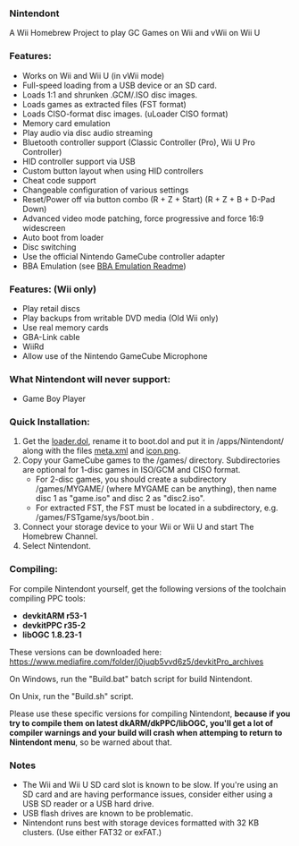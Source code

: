 ### Nintendont
A Wii Homebrew Project to play GC Games on Wii and vWii on Wii U

### Features:
* Works on Wii and Wii U (in vWii mode)
* Full-speed loading from a USB device or an SD card.
* Loads 1:1 and shrunken .GCM/.ISO disc images.
* Loads games as extracted files (FST format)
* Loads CISO-format disc images. (uLoader CISO format)
* Memory card emulation
* Play audio via disc audio streaming
* Bluetooth controller support (Classic Controller (Pro), Wii U Pro Controller)
* HID controller support via USB
* Custom button layout when using HID controllers
* Cheat code support
* Changeable configuration of various settings
* Reset/Power off via button combo (R + Z + Start) (R + Z + B + D-Pad Down)
* Advanced video mode patching, force progressive and force 16:9 widescreen
* Auto boot from loader
* Disc switching
* Use the official Nintendo GameCube controller adapter
* BBA Emulation (see [BBA Emulation Readme](BBA_Readme.md))

### Features: (Wii only)
* Play retail discs
* Play backups from writable DVD media (Old Wii only)
* Use real memory cards
* GBA-Link cable
* WiiRd
* Allow use of the Nintendo GameCube Microphone

### What Nintendont will never support:
* Game Boy Player

### Quick Installation:
1. Get the [loader.dol](loader/loader.dol?raw=true), rename it to boot.dol and put it in /apps/Nintendont/ along with the files [meta.xml](nintendont/meta.xml?raw=true) and [icon.png](nintendont/icon.png?raw=true).
2. Copy your GameCube games to the /games/ directory. Subdirectories are optional for 1-disc games in ISO/GCM and CISO format.
   * For 2-disc games, you should create a subdirectory /games/MYGAME/ (where MYGAME can be anything), then name disc 1 as "game.iso" and disc 2 as "disc2.iso".
   * For extracted FST, the FST must be located in a subdirectory, e.g. /games/FSTgame/sys/boot.bin .
3. Connect your storage device to your Wii or Wii U and start The Homebrew Channel.
4. Select Nintendont.

### Compiling:
For compile Nintendont yourself, get the following versions of the toolchain compiling PPC tools:
* **devkitARM r53-1**
* **devkitPPC r35-2**
* **libOGC 1.8.23-1**

These versions can be downloaded here: https://www.mediafire.com/folder/j0juqb5vvd6z5/devkitPro_archives

On Windows, run the "Build.bat" batch script for build Nintendont.

On Unix, run the "Build.sh" script.

Please use these specific versions for compiling Nintendont, **because if you try to compile them on latest dkARM/dkPPC/libOGC, you'll get a lot of compiler warnings and your build will crash when attemping to return to Nintendont menu**, so be warned about that.

### Notes
* The Wii and Wii U SD card slot is known to be slow. If you're using an SD card and are having performance issues, consider either using a USB SD reader or a USB hard drive.
* USB flash drives are known to be problematic.
* Nintendont runs best with storage devices formatted with 32 KB clusters. (Use either FAT32 or exFAT.)

